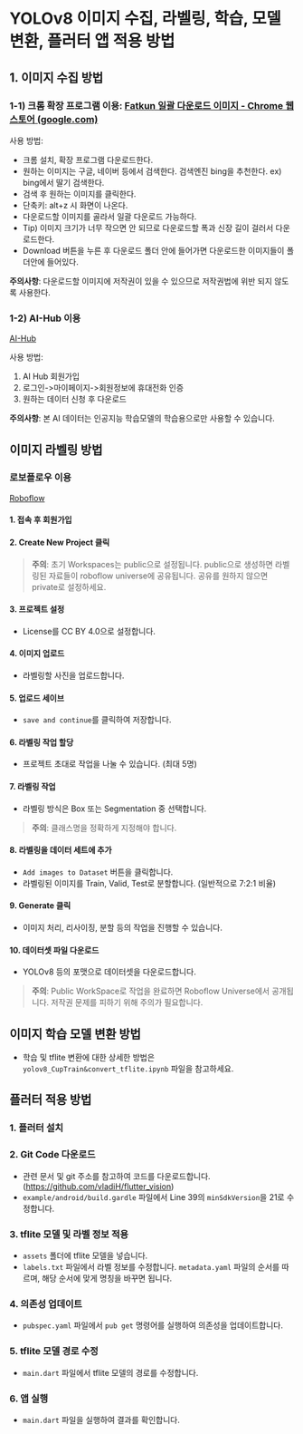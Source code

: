 # YOLOv8 이미지 수집, 라벨링, 학습, 모델변환, 플러터 앱 적용 방법

## 1. 이미지 수집 방법

### 1-1) 크롬 확장 프로그램 이용: [Fatkun 일괄 다운로드 이미지 - Chrome 웹 스토어 (google.com)](https://google.com)
사용 방법:
- 크롬 설치, 확장 프로그램 다운로드한다.
- 원하는 이미지는 구글, 네이버 등에서 검색한다. 검색엔진 bing을 추천한다.
  ex) bing에서 딸기 검색한다.
- 검색 후 원하는 이미지를 클릭한다.
- 단축키: alt+z 시 화면이 나온다.
- 다운로드할 이미지를 골라서 일괄 다운로드 가능하다.
- Tip) 이미지 크기가 너무 작으면 안 되므로 다운로드할 폭과 신장 길이 걸러서 다운로드한다.
- Download 버튼을 누른 후 다운로드 폴더 안에 들어가면 다운로드한 이미지들이 폴더안에 들어있다.

**주의사항**: 다운로드할 이미지에 저작권이 있을 수 있으므로 저작권법에 위반 되지 않도록 사용한다.


### 1-2) AI-Hub 이용 
[AI-Hub](https://www.aihub.or.kr/index.do)

사용 방법:
1. AI Hub 회원가입
2. 로그인->마이페이지->회원정보에 휴대전화 인증
3. 원하는 데이터 신청 후 다운로드

**주의사항**: 본 AI 데이터는 인공지능 학습모델의 학습용으로만 사용할 수 있습니다.

 ## 이미지 라벨링 방법

### 로보플로우 이용
[Roboflow](https://roboflow.com/)

#### 1. 접속 후 회원가입

#### 2. Create New Project 클릭
> **주의**: 초기 Workspaces는 public으로 설정됩니다. public으로 생성하면 라벨링된 자료들이 roboflow universe에 공유됩니다. 공유를 원하지 않으면 private로 설정하세요.

#### 3. 프로젝트 설정
- License를 CC BY 4.0으로 설정합니다. 

#### 4. 이미지 업로드
- 라벨링할 사진을 업로드합니다.

#### 5. 업로드 세이브
- `save and continue`를 클릭하여 저장합니다.

#### 6. 라벨링 작업 할당
- 프로젝트 초대로 작업을 나눌 수 있습니다. (최대 5명)

#### 7. 라벨링 작업
- 라벨링 방식은 Box 또는 Segmentation 중 선택합니다.
> **주의**: 클래스명을 정확하게 지정해야 합니다.

#### 8. 라벨링을 데이터 세트에 추가
- `Add images to Dataset` 버튼을 클릭합니다.
- 라벨링된 이미지를 Train, Valid, Test로 분할합니다. (일반적으로 7:2:1 비율)

#### 9. Generate 클릭
- 이미지 처리, 리사이징, 분할 등의 작업을 진행할 수 있습니다.

#### 10. 데이터셋 파일 다운로드
- YOLOv8 등의 포맷으로 데이터셋을 다운로드합니다.

> **주의**: Public WorkSpace로 작업을 완료하면 Roboflow Universe에서 공개됩니다. 저작권 문제를 피하기 위해 주의가 필요합니다.

## 이미지 학습 모델 변환 방법

- 학습 및 tflite 변환에 대한 상세한 방법은 `yolov8_CupTrain&convert_tflite.ipynb` 파일을 참고하세요.

## 플러터 적용 방법

### 1. 플러터 설치

### 2. Git Code 다운로드
- 관련 문서 및 git 주소를 참고하여 코드를 다운로드합니다. (https://github.com/vladiH/flutter_vision)
- `example/android/build.gardle` 파일에서 Line 39의 `minSdkVersion`을 21로 수정합니다.

### 3. tflite 모델 및 라벨 정보 적용
- `assets` 폴더에 tflite 모델을 넣습니다.
- `labels.txt` 파일에서 라벨 정보를 수정합니다. `metadata.yaml` 파일의 순서를 따르며, 해당 순서에 맞게 명칭을 바꾸면 됩니다.
  
### 4. 의존성 업데이트
- `pubspec.yaml` 파일에서 `pub get` 명령어를 실행하여 의존성을 업데이트합니다.

### 5. tflite 모델 경로 수정
- `main.dart` 파일에서 tflite 모델의 경로를 수정합니다.

### 6. 앱 실행
- `main.dart` 파일을 실행하여 결과를 확인합니다.

